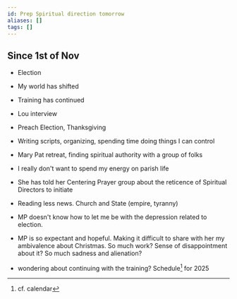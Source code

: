 ```yaml
---
id: Prep Spiritual direction tomorrow
aliases: []
tags: []
---
```


## Since 1st of Nov

- Election
- My world has shifted
- Training has continued
- Lou interview
- Preach Election, Thanksgiving
- Writing scripts, organizing, spending time doing things I can control
- Mary Pat retreat, finding spiritual authority with a group of folks
- I really don't want to spend my energy on parish life
- She has told her Centering Prayer group about the reticence of Spiritual Directors to initiate
- Reading less news. Church and State (empire, tyranny)
- MP doesn't know how to let me be with the depression related to election.
- MP is so expectant and hopeful. Making it difficult to share with her my ambivalence about Christmas. So much work? Sense of disappointment about it? So much sadness and alienation?
- wondering about continuing with the training? Schedule[^1] for 2025

    [^1]: cf. calendar 

